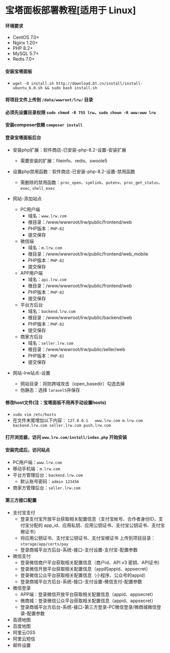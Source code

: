 # 宝塔面板部署教程[适用于 Linux]

#### 环境要求

- CentOS 7.0+
- Nginx 1.20+
- PHP 8.2+
- MySQL 5.7+
- Redis 7.0+

#### 安装宝塔面板

- `wget -O install.sh http://download.bt.cn/install/install-ubuntu_6.0.sh && sudo bash install.sh`

#### 将项目文件上传到 `/data/wwwroot/lrw/` 目录

#### 必须先设置目录权限 `sudo chmod -R 755 lrw`、`sudo chown -R www:www lrw`

#### 安装composer依赖 `composer install`

#### 登录宝塔面板后台

- 安装php扩展：软件商店-已安装-php-8.2-设置-安装扩展
    - 需要安装的扩展：fileinfo、redis、swoole5
- 设置php禁用函数：软件商店-已安装-php-8.2-设置-禁用函数
    - 需删除的禁用函数：`proc_open`、`symlink`、`putenv`、`proc_get_status`、`exec`, `shell_exec`
- 网站-添加站点
    - PC用户端
        - 域名：`www.lrw.com`
        - 根目录：/www/wwwroot/lrw/public/frontend/web
        - PHP版本：`PHP-82`
        - 提交保存
    - 微信端
        - 域名：`m.lrw.com`
        - 根目录：/www/wwwroot/lrw/public/frontend/web_mobile
        - PHP版本：`PHP-82`
        - 提交保存
    - APP用户端
        - 域名：`api.lrw.com`
        - 根目录：/www/wwwroot/lrw/public/frontend/web
        - PHP版本：`PHP-82`
        - 提交保存
    - 平台方后台
        - 域名：`backend.lrw.com`
        - 根目录：/www/wwwroot/lrw/public/backend/web
        - PHP版本：`PHP-82`
        - 提交保存
    - 商家方后台
        - 域名：`seller.lrw.com`
        - 根目录：/www/wwwroot/lrw/public/seller/web
        - PHP版本：`PHP-82`
        - 提交保存

- 网站-lrw站点-设置
    - 网站目录：将防跨域攻击（open_basedir）勾选去掉
    - 伪静态：选择 `laravel5`并保存

#### 修改host文件(注：宝塔面板不用再手动设置hosts)

- `sudo vim /etc/hosts`
- 在文件末尾增加以下内容： `127.0.0.1   www.lrw.com m.lrw.com backend.lrw.com seller.lrw.com push.lrw.com`

#### 打开浏览器，访问 `www.lrw.com/install/index.php` 开始安装

#### 安装完成后，访问站点

- PC用户端：`www.lrw.com`
- 移动手机端：`m.lrw.com`
- 平台方管理后台：`backend.lrw.com`
    - 默认账号密码：`admin 123456`
- 商家方管理后台：`seller.lrw.com`

#### 第三方接口配置

- 支付宝支付
    - 登录支付宝开放平台获取相关配置信息（支付宝帐号、合作者身份ID、支付宝分配的 app_id、应用私钥、应用公钥证书、支付宝公钥证书、支付宝根证书）
    - 将应用公钥证书、支付宝公钥证书、支付宝根证书 上传到项目目录：`storage/app/certs/pay`
    - 登录商城平台方后台-系统-接口-支付设置-支付宝-配置参数
- 微信支付
    - 登录微信商户平台获取相关配置信息（商户id、API v3 密钥、API证书）
    - 登录微信开放平台获取相关配置信息（app的appid、appsecret）
    - 登录微信公众平台获取相关配置信息（小程序、公众号的appid）
    - 登录商城平台方后台-系统-接口-支付设置-微信支付-配置参数
- 微信登录
    - APP端：登录微信开放平台获取相关配置信息（appid、appsecret）
    - 微商城：登录微信公众平台获取相关配置信息（appid、appsecret）
    - 登录商城平台方后台-系统-接口-第三方登录-PC微信登录/微商城微信登录-配置参数
- 高德地图
- 百度地图
- 阿里云OSS
- 阿里云短信
- 邮件设置
